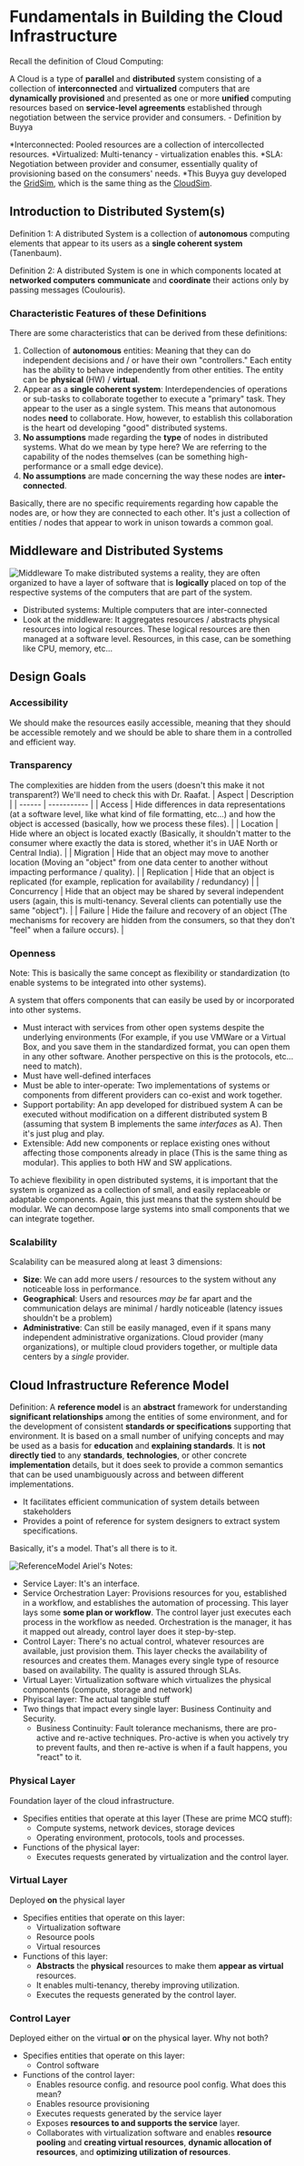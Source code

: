 # Fundamentals in Building the Cloud Infrastructure

Recall the definition of Cloud Computing: 

A Cloud is a type of **parallel** and **distributed** system consisting of a collection of **interconnected** and **virtualized** computers that are **dynamically provisioned** and presented as one or more **unified** computing resources based on **service-level agreements** established through negotiation between the service provider and consumers. - Definition by Buyya

*Interconnected: Pooled resources are a collection of intercollected resources.
*Virtualized: Multi-tenancy - virtualization enables this. 
*SLA: Negotiation between provider and consumer, essentially quality of provisioning based on the consumers' needs. 
*This Buyya guy developed the [GridSim](https://arxiv.org/abs/cs/0203019), which is the same thing as the [CloudSim](https://github.com/Cloudslab/cloudsim). 

## Introduction to Distributed System(s)
Definition 1: A distributed System is a collection of **autonomous** computing elements that appear to its users as a **single coherent system** (Tanenbaum).

Definition 2: A distributed System is one in which components located at **networked computers** **communicate** and **coordinate** their actions only by passing messages (Coulouris).

### Characteristic Features of these Definitions
There are some characteristics that can be derived from these definitions: 
1. Collection of **autonomous** entities: Meaning that they can do independent decisions and / or have their own "controllers." Each entity has the ability to behave independently from other entities. The entity can be **physical** (HW) / **virtual**.
2. Appear as a **single coherent system**: Interdependencies of operations or sub-tasks to collaborate together to execute a "primary" task. They appear to the user as a single system. This means that autonomous nodes **need** to collaborate. How, however, to establish this collaboration is the heart od developing "good" distributed systems.
3. **No assumptions** made regarding the **type** of nodes in distributed systems. What do we mean by type here? We are referring to the capability of the nodes themselves (can be something high-performance or a small edge device).
4. **No assumptions** are made concerning the way these nodes are **inter-connected**.

Basically, there are no specific requirements regarding how capable the nodes are, or how they are connected to each other. It's just a collection of entities / nodes that appear to work in unison towards a common goal. 

## Middleware and Distributed Systems
![Middleware](https://github.com/DaraVaram/Cloud-Computing-Infrastructure/blob/main/figures/MiddlewareAndDistributedSystems.png)
To make distributed systems a reality, they are often organized to have a layer of software that is **logically** placed on top of the respective systems of the computers that are part of the system. 

- Distributed systems: Multiple computers that are inter-connected
- Look at the middleware: It aggregates resources / abstracts physical resources into logical resources. These logical resources are then managed at a software level. Resources, in this case, can be something like CPU, memory, etc...

## Design Goals
### Accessibility
We should make the resources easily accessible, meaning that they should be accessible remotely and we should be able to share them in a controlled and efficient way. 
### Transparency
The complexities are hidden from the users (doesn't this make it not transparent?) We'll need to check this with Dr. Raafat. 
| Aspect | Description |
| ------ | ----------- |
| Access | Hide differences in data representations (at a software level, like what kind of file formatting, etc...) and how the object is accessed (basically, how we process these files). |
| Location | Hide where an object is located exactly (Basically, it shouldn't matter to the consumer where exactly the data is stored, whether it's in UAE North or Central India). | 
| Migration | Hide that an object may move to another location (Moving an "object" from one data center to another without impacting performance / quality). |
| Replication | Hide that an object is replicated (for example, replication for availability / redundancy) | 
| Concurrency | Hide that an object may be shared by several independent users (again, this is multi-tenancy. Several clients can potentially use the same "object"). | 
| Failure | Hide the failure and recovery of an object (The mechanisms for recovery are hidden from the consumers, so that they don't "feel" when a failure occurs). | 

### Openness
Note: This is basically the same concept as flexibility or standardization (to enable systems to be integrated into other systems). 

A system that offers components that can easily be used by or incorporated into other systems. 
- Must interact with services from other open systems despite the underlying environments (For example, if you use VMWare or a Virtual Box, and you save them in the standardized format, you can open them in any other software. Another perspective on this is the protocols, etc... need to match).
- Must have well-defined interfaces
- Must be able to inter-operate: Two implementations of systems or components from different providers can co-exist and work together.
- Support portability: An app developed for distribued system A can be executed without modification on a different distributed system B (assuming that system B implements the same _interfaces_ as A). Then it's just plug and play.
- Extensible: Add new components or replace existing ones without affecting those components already in place (This is the same thing as modular). This applies to both HW and SW applications.

To achieve flexibility in open distributed systems, it is important that the system is organized as a collection of small, and easily replaceable or adaptable components. Again, this just means that the system should be modular. We can decompose large systems into small components that we can integrate together. 

### Scalability
Scalability can be measured along at least 3 dimensions: 
- **Size**: We can add more users / resources to the system without any noticeable loss in performance.
- **Geographical**: Users and resources _may be_ far apart and the communication delays are minimal / hardly noticeable (latency issues shouldn't be a problem)
- **Administrative**: Can still be easily managed, even if it spans many independent administrative organizations. Cloud provider (many organizations), or multiple cloud providers together, or multiple data centers by a _single_ provider.

## Cloud Infrastructure Reference Model
Definition: A **reference model** is an **abstract** framework for understanding **significant relationships** among the entities of some environment, and for the development of consistent **standards or specifications** supporting that environment. It is based on a small number of unifying concepts and may be used as a basis for **education** and **explaining standards**. It is **not directly tied** to any **standards**, **technologies**, or other concrete **implementation** details, but it does seek to provide a common semantics that can be used unambiguously across and between different implementations.

- It facilitates efficient communication of system details between stakeholders
- Provides a point of reference for system designers to extract system specifications.

Basically, it's a model. That's all there is to it. 


![ReferenceModel](https://github.com/DaraVaram/Cloud-Computing-Infrastructure/blob/main/figures/CloudReferenceModel.png)
Ariel's Notes: 

- Service Layer: It's an interface.
- Service Orchestration Layer: Provisions resources for you, established in a workflow, and establishes the automation of processing. This layer lays some **some plan or workflow**. The control layer just executes each process in the workflow as needed. Orchestration is the manager, it has it mapped out already, control layer does it step-by-step.
- Control Layer: There's no actual control, whatever resources are available, just provision them. This layer checks the availability of resources and creates them. Manages every single type of resource based on availability. The quality is assured through SLAs.
- Virtual Layer: Virtualization software which virtualizes the physical components (compute, storage and network)
- Phyiscal layer: The actual tangible stuff
- Two things that impact every single layer: Business Continuity and Security.
    - Business Continuity: Fault tolerance mechanisms, there are pro-active and re-active techniques. Pro-active is when you actively try to prevent faults, and then re-active is when if a fault happens, you "react" to it.
 
### Physical Layer
Foundation layer of the cloud infrastructure. 
- Specifies entities that operate at this layer (These are prime MCQ stuff):
    - Compute systems, network devices, storage devices
    - Operating environment, protocols, tools and processes.
- Functions of the physical layer:
    - Executes requests generated by virtualization and the control layer.


### Virtual Layer
Deployed **on** the physical layer
- Specifies entities that operate on this layer:
    - Virtualization software
    - Resource pools
    - Virtual resources
- Functions of this layer:
    - **Abstracts** the **physical** resources to make them **appear as virtual** resources.
    - It enables multi-tenancy, thereby improving utilization.
    - Executes the requests generated by the control layer.
 
### Control Layer
Deployed either on the virtual **or** on the physical layer. Why not both?
- Specifies entities that operate on this layer:
    - Control software
- Functions of the control layer:
    - Enables resource config. and resource pool config. What does this mean?
    - Enables resource provisioning
    - Executes requests generated by the service layer
    - Exposes **resources to and supports the service** layer.
    - Collaborates with virtualization software and enables **resource pooling** and **creating virtual resources**, **dynamic allocation of resources**, and **optimizing utilization of resources**.

